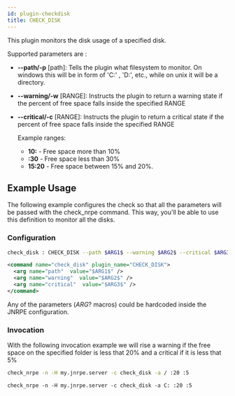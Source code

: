 ```yaml
---
id: plugin-checkdisk
title: CHECK_DISK
---
```


This plugin monitors the disk usage of a specified disk.

Supported parameters are :
* **--path/-p** [path]: Tells the plugin what filesystem to monitor. On windows this will be in form of 'C:' , 'D:', etc., 
while on unix it will be a directory.
* **--warning/-w** [RANGE]: Instructs the plugin to return a warning state if the percent of free space falls inside 
the specified RANGE
* **--critical/-c** [RANGE]: Instructs the plugin to return a critical state if the percent of free space falls inside 
the specified RANGE
    
  Example ranges:
  * **10:** - Free space more than 10% 
  * **:30** - Free space less than 30%
  * **15:20** - Free space between 15% and 20%.

## Example Usage
The following example configures the check so that all the parameters will be passed with the check_nrpe command. 
This way, you'll be able to use this definition to monitor all the disks.

### Configuration
<!--DOCUSAURUS_CODE_TABS-->

<!-- INI -->
```bash
check_disk : CHECK_DISK --path $ARG1$ --warning $ARG2$ --critical $ARG3$
```

<!-- XML -->
```xml
<command name="check_disk" plugin_name="CHECK_DISK">
  <arg name="path"  value="$ARG1$" />
  <arg name="warning"  value="$ARG2$" />
  <arg name="critical"  value="$ARG3$" />
</command>
```
<!--END_DOCUSAURUS_CODE_TABS-->

Any of the parameters ($ARG?$ macros) could be hardcoded inside the JNRPE configuration.

### Invocation
With the following invocation example we will rise a warning if the free space on the specified folder is less that 20% and a critical if it is less that 5%

<!--DOCUSAURUS_CODE_TABS-->

<!-- UNIX -->
```bash
check_nrpe -n -H my.jnrpe.server -c check_disk -a / :20 :5
```

<!-- WINDOWS -->
```xml
check_nrpe -n -H my.jnrpe.server -c check_disk -a C: :20 :5
```
<!--END_DOCUSAURUS_CODE_TABS-->
